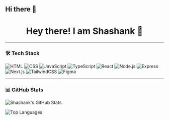 ## Hi there 👋

<!--
**Shashank-Janagam/Shashank-Janagam** is a ✨ _special_ ✨ repository because its `README.md` (this file) appears on your GitHub profile.

Here are some ideas to get you started:

- 🔭 I’m currently working on ...
- 🌱 I’m currently learning ...
- 👯 I’m looking to collaborate on ...
- 🤔 I’m looking for help with ...
- 💬 Ask me about ...
- 📫 How to reach me: ...
- 😄 Pronouns: ...
- ⚡ Fun fact: ...
-->
<h1 align="center">Hey there! I am Shashank 👋</h1>

---

### 🛠️ Tech Stack

![HTML](https://img.shields.io/badge/-HTML5-000?&logo=HTML5)
![CSS](https://img.shields.io/badge/-CSS3-000?&logo=CSS3&logoColor=1572B6)
![JavaScript](https://img.shields.io/badge/-JavaScript-000?&logo=JavaScript)
![TypeScript](https://img.shields.io/badge/-TypeScript-000?&logo=typescript)
![React](https://img.shields.io/badge/-React-000?&logo=React)
![Node.js](https://img.shields.io/badge/-Node.js-000?&logo=node.js)
![Express](https://img.shields.io/badge/-Express-000?&logo=express)
![Next.js](https://img.shields.io/badge/-Next.js-000?&logo=next.js)
![TailwindCSS](https://img.shields.io/badge/-TailwindCSS-000?&logo=tailwind-css)
![Figma](https://img.shields.io/badge/-Figma-000?&logo=figma)

---

### 📊 GitHub Stats

![Shashank's GitHub Stats](https://github-readme-stats.vercel.app/api?username=shashank123&show_icons=true&theme=tokyonight)

![Top Languages](https://github-readme-stats.vercel.app/api/top-langs/?username=shashank123&layout=compact&theme=tokyonight)
